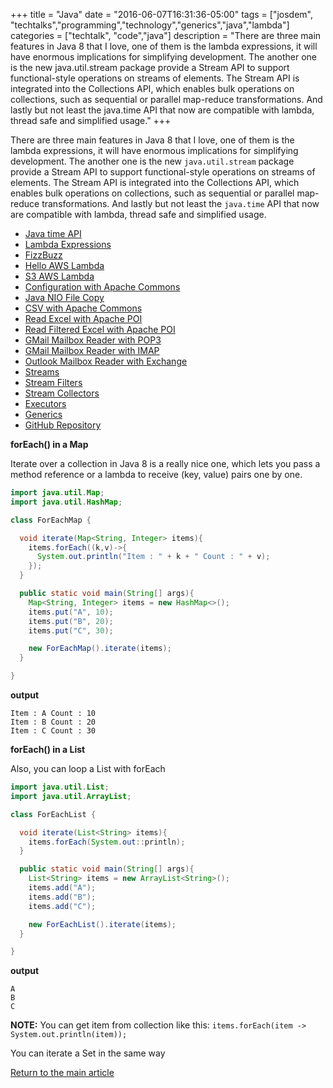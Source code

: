 +++
title = "Java"
date = "2016-06-07T16:31:36-05:00"
tags = ["josdem", "techtalks","programming","technology","generics","java","lambda"]
categories = ["techtalk", "code","java"]
description = "There are three main features in Java 8 that I love, one of them is the lambda expressions, it will have enormous implications for simplifying development. The another one is the new java.util.stream package provide a Stream API to support functional-style operations on streams of elements. The Stream API is integrated into the Collections API, which enables bulk operations on collections, such as sequential or parallel map-reduce transformations. And lastly but not least the java.time API that now are compatible with lambda, thread safe and simplified usage."
+++

There are three main features in Java 8 that I love, one of them is the lambda expressions, it will have enormous implications for simplifying development. The another one is the new `java.util.stream` package provide a Stream API to support functional-style operations on streams of elements. The Stream API is integrated into the Collections API, which enables bulk operations on collections, such as sequential or parallel map-reduce transformations. And lastly but not least the `java.time` API that now are compatible with lambda, thread safe and simplified usage.


* [Java time API](/techtalk/java/java_time_api)
* [Lambda Expressions](/techtalk/java/lambda_expressions)
* [FizzBuzz](/techtalk/java/java_fizz_buzz)
* [Hello AWS Lambda](/techtalk/java/hello_aws_lambda)
* [S3 AWS Lambda](/techtalk/java/s3_aws_lambda)
* [Configuration with Apache Commons](/techtalk/java/configuration_apache_commons)
* [Java NIO File Copy](/techtalk/java/java_nio_copy)
* [CSV with Apache Commons](/techtalk/java/csv_apache_commons)
* [Read Excel with Apache POI](/techtalk/java/apache_poi_excel)
* [Read Filtered Excel with Apache POI](/techtalk/java/apache_poi_excel_filter_reader)
* [GMail Mailbox Reader with POP3](/techtalk/java/mailbox_reader_pop3)
* [GMail Mailbox Reader with IMAP](/techtalk/java/mailbox_reader_imap)
* [Outlook Mailbox Reader with Exchange](/techtalk/java/mailbox_reader_exchange)
* [Streams](/techtalk/java/streams)
* [Stream Filters](/techtalk/java/stream_filters)
* [Stream Collectors](/techtalk/java/stream_collectors)
* [Executors](/techtalk/java/executors)
* [Generics](/techtalk/java/generics)
* [GitHub Repository](https://github.com/josdem/java-topics)


**forEach() in a Map**

Iterate over a collection in Java 8 is a really nice one, which lets you pass a method reference or a lambda to receive (key, value) pairs one by one.

```java
import java.util.Map;
import java.util.HashMap;

class ForEachMap {

  void iterate(Map<String, Integer> items){
    items.forEach((k,v)->{
      System.out.println("Item : " + k + " Count : " + v);
    });
  }

  public static void main(String[] args){
    Map<String, Integer> items = new HashMap<>();
    items.put("A", 10);
    items.put("B", 20);
    items.put("C", 30);

    new ForEachMap().iterate(items);
  }

}
```

**output**

```
Item : A Count : 10
Item : B Count : 20
Item : C Count : 30
```


**forEach() in a List**

Also, you can loop a List with forEach

```java
import java.util.List;
import java.util.ArrayList;

class ForEachList {

  void iterate(List<String> items){
    items.forEach(System.out::println);
  }

  public static void main(String[] args){
    List<String> items = new ArrayList<String>();
    items.add("A");
    items.add("B");
    items.add("C");

    new ForEachList().iterate(items);
  }

}
```

**output**

```
A
B
C
```

**NOTE:** You can get item from collection like this: `items.forEach(item -> System.out.println(item));`

You can iterate a Set in the same way

[Return to the main article](/techtalk/techtalks)
